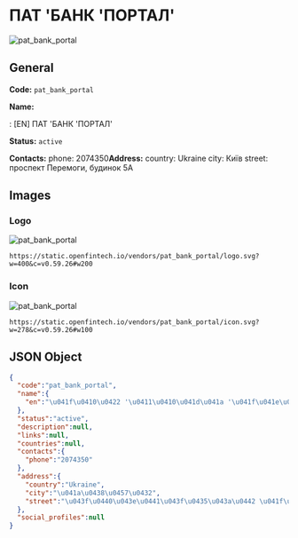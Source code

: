 
# ПАТ 'БАНК 'ПОРТАЛ' 
![pat_bank_portal](https://static.openfintech.io/vendors/pat_bank_portal/logo.svg?w=400&c=v0.59.26#w200)  

## General 
 
**Code:** `pat_bank_portal` 
 
**Name:** 
 
:	[EN] ПАТ 'БАНК 'ПОРТАЛ' 
 
**Status:** `active` 
 
**Contacts:** 
phone: 2074350**Address:** 
country: Ukraine 
city: Київ 
street: проспект Перемоги, будинок 5А 

## Images 

### Logo 
 
![pat_bank_portal](https://static.openfintech.io/vendors/pat_bank_portal/logo.svg?w=400&c=v0.59.26#w200)  

```
https://static.openfintech.io/vendors/pat_bank_portal/logo.svg?w=400&c=v0.59.26#w200
```  

### Icon 
 
![pat_bank_portal](https://static.openfintech.io/vendors/pat_bank_portal/icon.svg?w=278&c=v0.59.26#w100)  

```
https://static.openfintech.io/vendors/pat_bank_portal/icon.svg?w=278&c=v0.59.26#w100
```  

## JSON Object 

```json
{
  "code":"pat_bank_portal",
  "name":{
    "en":"\u041f\u0410\u0422 '\u0411\u0410\u041d\u041a '\u041f\u041e\u0420\u0422\u0410\u041b'"
  },
  "status":"active",
  "description":null,
  "links":null,
  "countries":null,
  "contacts":{
    "phone":"2074350"
  },
  "address":{
    "country":"Ukraine",
    "city":"\u041a\u0438\u0457\u0432",
    "street":"\u043f\u0440\u043e\u0441\u043f\u0435\u043a\u0442 \u041f\u0435\u0440\u0435\u043c\u043e\u0433\u0438, \u0431\u0443\u0434\u0438\u043d\u043e\u043a 5\u0410"
  },
  "social_profiles":null
}
```  
